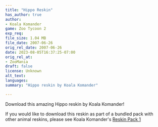 ```yaml
---
title: "Hippo Reskin"
has_author: true
author: 
- Koala Komander
game: Zoo Tycoon 2
exp_req: 
file_size: 1.04 MB
file_date: 2007-06-26
orig_rel_date: 2007-06-26
date: 2023-08-05T16:37:25-07:00
orig_rel_at: 
- ZooMania
draft: false
license: Unknown
alt_text: 
languages:
summary: "Hippo reskin by Koala Komander"

---
```


Download this amazing Hippo reskin by Koala Komander!

If you would like to download this reskin as part of a bundled pack with other animal reskins, please see Koala Komander's [Reskin Pack 1](http://localhost:1313/mods/zt2/packs/reskin-pack-1/)